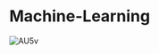# Machine-Learning
![AU5v](https://user-images.githubusercontent.com/72096831/200458933-18bfb380-c3bf-436f-bf1e-f109dc2bdd3c.gif)
